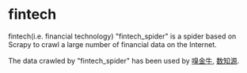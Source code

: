 # fintech
fintech(i.e. financial technology)
"fintech_spider" is a spider based on Scrapy to crawl a large number of financial data on the Internet.

The data crawled by "fintech_spider" has been used by [嗅金牛](http://xiujinniu.com/xiujinniu/index.php), [数知源](http://datazhiyuan.com/datazhiyuan/index.php).